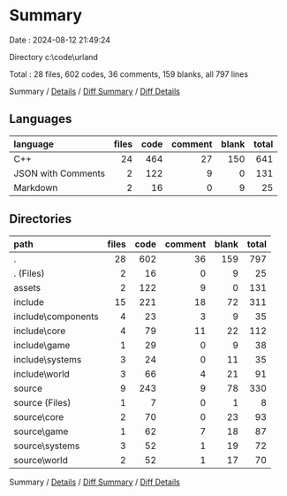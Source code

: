 # Summary

Date : 2024-08-12 21:49:24

Directory c:\\code\\urland

Total : 28 files,  602 codes, 36 comments, 159 blanks, all 797 lines

Summary / [Details](details.md) / [Diff Summary](diff.md) / [Diff Details](diff-details.md)

## Languages
| language | files | code | comment | blank | total |
| :--- | ---: | ---: | ---: | ---: | ---: |
| C++ | 24 | 464 | 27 | 150 | 641 |
| JSON with Comments | 2 | 122 | 9 | 0 | 131 |
| Markdown | 2 | 16 | 0 | 9 | 25 |

## Directories
| path | files | code | comment | blank | total |
| :--- | ---: | ---: | ---: | ---: | ---: |
| . | 28 | 602 | 36 | 159 | 797 |
| . (Files) | 2 | 16 | 0 | 9 | 25 |
| assets | 2 | 122 | 9 | 0 | 131 |
| include | 15 | 221 | 18 | 72 | 311 |
| include\\components | 4 | 23 | 3 | 9 | 35 |
| include\\core | 4 | 79 | 11 | 22 | 112 |
| include\\game | 1 | 29 | 0 | 9 | 38 |
| include\\systems | 3 | 24 | 0 | 11 | 35 |
| include\\world | 3 | 66 | 4 | 21 | 91 |
| source | 9 | 243 | 9 | 78 | 330 |
| source (Files) | 1 | 7 | 0 | 1 | 8 |
| source\\core | 2 | 70 | 0 | 23 | 93 |
| source\\game | 1 | 62 | 7 | 18 | 87 |
| source\\systems | 3 | 52 | 1 | 19 | 72 |
| source\\world | 2 | 52 | 1 | 17 | 70 |

Summary / [Details](details.md) / [Diff Summary](diff.md) / [Diff Details](diff-details.md)